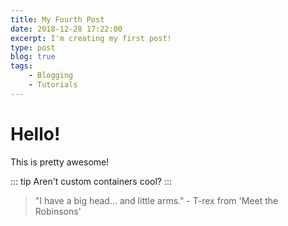 ```yaml
---
title: My Fourth Post
date: 2018-12-28 17:22:00
excerpt: I'm creating my first post!
type: post
blog: true
tags:
    - Blogging
    - Tutorials
---
```


# Hello!

This is pretty awesome!

::: tip
Aren't custom containers cool?
:::

> "I have a big head... and little arms." - T-rex from 'Meet the Robinsons'